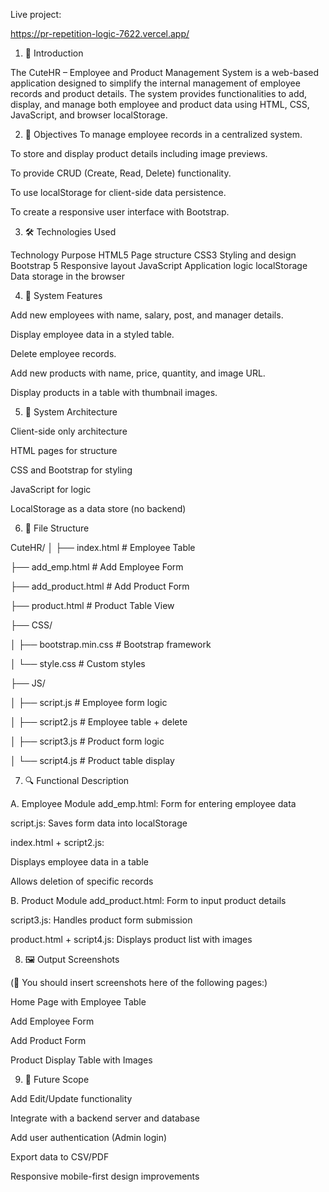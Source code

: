 Live project:

https://pr-repetition-logic-7622.vercel.app/

1. 📘 Introduction

  The CuteHR – Employee and Product Management System is a web-based application designed to simplify the internal management of employee records and product details. The system provides       functionalities to add, display, and manage both employee and product data using HTML, CSS, JavaScript, and browser localStorage.

2. 🎯 Objectives
  To manage employee records in a centralized system.

  To store and display product details including image previews.

  To provide CRUD (Create, Read, Delete) functionality.

  To use localStorage for client-side data persistence.

  To create a responsive user interface with Bootstrap.

3. 🛠 Technologies Used
   
  Technology	Purpose
  HTML5	Page structure
  CSS3	Styling and design
  Bootstrap 5	Responsive layout
  JavaScript	Application logic
  localStorage	Data storage in the browser

4. 🔑 System Features
   
  Add new employees with name, salary, post, and manager details.

  Display employee data in a styled table.

  Delete employee records.

  Add new products with name, price, quantity, and image URL.

  Display products in a table with thumbnail images.

5. 🧩 System Architecture
   
  Client-side only architecture

  HTML pages for structure

  CSS and Bootstrap for styling

  JavaScript for logic

  LocalStorage as a data store (no backend)

6. 📁 File Structure
   

CuteHR/
│
├── index.html              # Employee Table

├── add_emp.html            # Add Employee Form

├── add_product.html        # Add Product Form

├── product.html            # Product Table View


├── CSS/

│   ├── bootstrap.min.css   # Bootstrap framework

│   └── style.css           # Custom styles

├── JS/

│   ├── script.js           # Employee form logic

│   ├── script2.js          # Employee table + delete

│   ├── script3.js          # Product form logic

│   └── script4.js          # Product table display

7. 🔍 Functional Description
   
  A. Employee Module
  add_emp.html: Form for entering employee data

  script.js: Saves form data into localStorage

  index.html + script2.js:

  Displays employee data in a table

  Allows deletion of specific records

  B. Product Module
  add_product.html: Form to input product details

  script3.js: Handles product form submission

  product.html + script4.js: Displays product list with images

8. 🖼 Output Screenshots
   
  (📌 You should insert screenshots here of the following pages:)

  Home Page with Employee Table

  Add Employee Form

  Add Product Form

  Product Display Table with Images

9. 🔮 Future Scope
    
  Add Edit/Update functionality

  Integrate with a backend server and database

  Add user authentication (Admin login)

  Export data to CSV/PDF

  Responsive mobile-first design improvements
